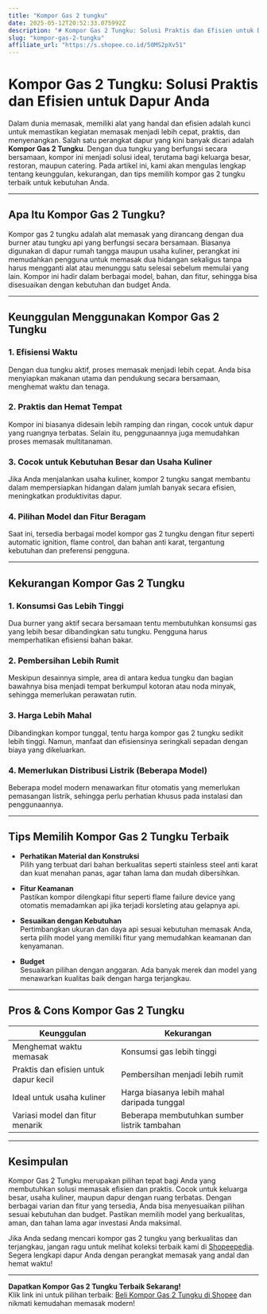 ```yaml
---
title: "Kompor Gas 2 tungku"
date: 2025-05-12T20:52:33.075992Z
description: "# Kompor Gas 2 Tungku: Solusi Praktis dan Efisien untuk Dapur Anda..."
slug: "kompor-gas-2-tungku"
affiliate_url: "https://s.shopee.co.id/50MS2pXv51"
---
```

# Kompor Gas 2 Tungku: Solusi Praktis dan Efisien untuk Dapur Anda

Dalam dunia memasak, memiliki alat yang handal dan efisien adalah kunci untuk memastikan kegiatan memasak menjadi lebih cepat, praktis, dan menyenangkan. Salah satu perangkat dapur yang kini banyak dicari adalah **Kompor Gas 2 Tungku**. Dengan dua tungku yang berfungsi secara bersamaan, kompor ini menjadi solusi ideal, terutama bagi keluarga besar, restoran, maupun catering. Pada artikel ini, kami akan mengulas lengkap tentang keunggulan, kekurangan, dan tips memilih kompor gas 2 tungku terbaik untuk kebutuhan Anda.

---

## Apa Itu Kompor Gas 2 Tungku?

Kompor gas 2 tungku adalah alat memasak yang dirancang dengan dua burner atau tungku api yang berfungsi secara bersamaan. Biasanya digunakan di dapur rumah tangga maupun usaha kuliner, perangkat ini memudahkan pengguna untuk memasak dua hidangan sekaligus tanpa harus mengganti alat atau menunggu satu selesai sebelum memulai yang lain. Kompor ini hadir dalam berbagai model, bahan, dan fitur, sehingga bisa disesuaikan dengan kebutuhan dan budget Anda.

---

## Keunggulan Menggunakan Kompor Gas 2 Tungku

### 1. Efisiensi Waktu

Dengan dua tungku aktif, proses memasak menjadi lebih cepat. Anda bisa menyiapkan makanan utama dan pendukung secara bersamaan, menghemat waktu dan tenaga.

### 2. Praktis dan Hemat Tempat

Kompor ini biasanya didesain lebih ramping dan ringan, cocok untuk dapur yang ruangnya terbatas. Selain itu, penggunaannya juga memudahkan proses memasak multitanaman.

### 3. Cocok untuk Kebutuhan Besar dan Usaha Kuliner

Jika Anda menjalankan usaha kuliner, kompor 2 tungku sangat membantu dalam mempersiapkan hidangan dalam jumlah banyak secara efisien, meningkatkan produktivitas dapur.

### 4. Pilihan Model dan Fitur Beragam

Saat ini, tersedia berbagai model kompor gas 2 tungku dengan fitur seperti automatic ignition, flame control, dan bahan anti karat, tergantung kebutuhan dan preferensi pengguna.

---

## Kekurangan Kompor Gas 2 Tungku

### 1. Konsumsi Gas Lebih Tinggi

Dua burner yang aktif secara bersamaan tentu membutuhkan konsumsi gas yang lebih besar dibandingkan satu tungku. Pengguna harus memperhatikan efisiensi bahan bakar.

### 2. Pembersihan Lebih Rumit

Meskipun desainnya simple, area di antara kedua tungku dan bagian bawahnya bisa menjadi tempat berkumpul kotoran atau noda minyak, sehingga memerlukan perawatan rutin.

### 3. Harga Lebih Mahal

Dibandingkan kompor tunggal, tentu harga kompor gas 2 tungku sedikit lebih tinggi. Namun, manfaat dan efisiensinya seringkali sepadan dengan biaya yang dikeluarkan.

### 4. Memerlukan Distribusi Listrik (Beberapa Model)

Beberapa model modern menawarkan fitur otomatis yang memerlukan pemasangan listrik, sehingga perlu perhatian khusus pada instalasi dan penggunaannya.

---

## Tips Memilih Kompor Gas 2 Tungku Terbaik

- **Perhatikan Material dan Konstruksi**  
Pilih yang terbuat dari bahan berkualitas seperti stainless steel anti karat dan kuat menahan panas, agar tahan lama dan mudah dibersihkan.

- **Fitur Keamanan**  
Pastikan kompor dilengkapi fitur seperti flame failure device yang otomatis memadamkan api jika terjadi korsleting atau gelapnya api.

- **Sesuaikan dengan Kebutuhan**  
Pertimbangkan ukuran dan daya api sesuai kebutuhan memasak Anda, serta pilih model yang memiliki fitur yang memudahkan keamanan dan kenyamanan.

- **Budget**  
Sesuaikan pilihan dengan anggaran. Ada banyak merek dan model yang menawarkan kualitas baik dengan harga terjangkau.

---

## Pros & Cons Kompor Gas 2 Tungku

| Keunggulan                              | Kekurangan                                        |
|-----------------------------------------|---------------------------------------------------|
| Menghemat waktu memasak               | Konsumsi gas lebih tinggi                     |
| Praktis dan efisien untuk dapur kecil| Pembersihan menjadi lebih rumit               |
| Ideal untuk usaha kuliner             | Harga biasanya lebih mahal daripada tunggal    |
| Variasi model dan fitur menarik       | Beberapa membutuhkan sumber listrik tambahan  |

---

## Kesimpulan

Kompor Gas 2 Tungku merupakan pilihan tepat bagi Anda yang membutuhkan solusi memasak efisien dan praktis. Cocok untuk keluarga besar, usaha kuliner, maupun dapur dengan ruang terbatas. Dengan berbagai varian dan fitur yang tersedia, Anda bisa menyesuaikan pilihan sesuai kebutuhan dan budget. Pastikan memilih model yang berkualitas, aman, dan tahan lama agar investasi Anda maksimal.

Jika Anda sedang mencari kompor gas 2 tungku yang berkualitas dan terjangkau, jangan ragu untuk melihat koleksi terbaik kami di [Shopeepedia](https://s.shopee.co.id/50MS2pXv51). Segera lengkapi dapur Anda dengan perangkat memasak yang andal dan hemat waktu!

---

**Dapatkan Kompor Gas 2 Tungku Terbaik Sekarang!**  
Klik link ini untuk pilihan terbaik: [Beli Kompor Gas 2 Tungku di Shopee](https://s.shopee.co.id/50MS2pXv51) dan nikmati kemudahan memasak modern!